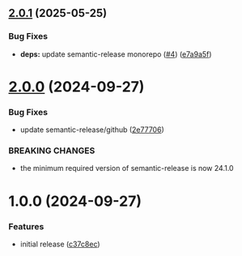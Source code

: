 ## [2.0.1](https://github.com/podium-lib/semantic-release-config/compare/v2.0.0...v2.0.1) (2025-05-25)


### Bug Fixes

* **deps:** update semantic-release monorepo ([#4](https://github.com/podium-lib/semantic-release-config/issues/4)) ([e7a9a5f](https://github.com/podium-lib/semantic-release-config/commit/e7a9a5f45b1679d3b476b060cc2d6f7305a537b5))

# [2.0.0](https://github.com/podium-lib/semantic-release-config/compare/v1.0.0...v2.0.0) (2024-09-27)


### Bug Fixes

* update semantic-release/github ([2e77706](https://github.com/podium-lib/semantic-release-config/commit/2e77706a36289e3cd1dae72f700c533f4612b761))


### BREAKING CHANGES

* the minimum required version of semantic-release
is now 24.1.0

# 1.0.0 (2024-09-27)


### Features

* initial release ([c37c8ec](https://github.com/podium-lib/semantic-release-config/commit/c37c8ecaf105c3d44861e92b1cffe46576b7f15c))
